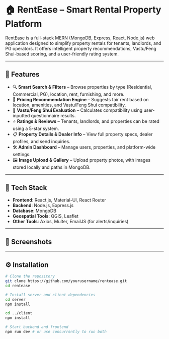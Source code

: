 # 🏠 RentEase – Smart Rental Property Platform

RentEase is a full-stack MERN (MongoDB, Express, React, Node.js) web application designed to simplify property rentals for tenants, landlords, and PG operators. It offers intelligent property recommendations, Vastu/Feng Shui-based scoring, and a user-friendly rating system.

---

## 🚀 Features

- 🔍 **Smart Search & Filters** – Browse properties by type (Residential, Commercial, PG), location, rent, furnishing, and more.
- 🧠 **Pricing Recommendation Engine** – Suggests fair rent based on location, amenities, and Vastu/Feng Shui compatibility.
- 🧭 **Vastu/Feng Shui Evaluation** – Calculates compatibility using user-inputted questionnaire results.
- ⭐ **Ratings & Reviews** – Tenants, landlords, and properties can be rated using a 5-star system.
- 📋 **Property Details & Dealer Info** – View full property specs, dealer profiles, and send inquiries.
- 🛠️ **Admin Dashboard** – Manage users, properties, and platform-wide settings.
- 🖼️ **Image Upload & Gallery** – Upload property photos, with images stored locally and paths in MongoDB.

---

## 🧰 Tech Stack

- **Frontend**: React.js, Material-UI, React Router
- **Backend**: Node.js, Express.js
- **Database**: MongoDB
- **Geospatial Tools**: QGIS, Leaflet
- **Other Tools**: Axios, Multer, EmailJS (for alerts/inquiries)

---

## 📸 Screenshots


---

## ⚙️ Installation

```bash
# Clone the repository
git clone https://github.com/yourusername/rentease.git
cd rentease

# Install server and client dependencies
cd server
npm install

cd ../client
npm install

# Start backend and frontend
npm run dev # or use concurrently to run both
